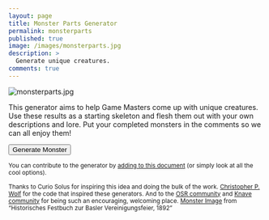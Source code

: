 ```yaml
---
layout: page
title: Monster Parts Generator
permalink: monsterparts
published: true
image: /images/monsterparts.jpg
description: >
  Generate unique creatures.
comments: true
---
```

![monsterparts.jpg]({{sire.url}}/images/monsterparts.jpg)

This generator aims to help Game Masters come up with unique creatures. Use these results as a starting skeleton and flesh them out with your own descriptions and lore. Put your completed monsters in the comments so we can all enjoy them!

<button id="monsterButton" class="btn btn-primary btn-lg" onclick="monster()">Generate Monster</button>

<div id="monsterCard" class="container" style="display:none;">
  <div class="row" style="justify-content: space-around !important;">
		<div class="col-12 tightSpacing generatorCard">
      <h2 id="creatureTitle" class="tightSpacing">Role: Blank</h2>
      <p id="trait1Desc">This part described how the Role works and what it does</p>
      <p id="trait2Desc">This part described how the Role works and what it does</p>
      <p id="flawDesc">This part described how the Role works and what it does</p>
		  <p class="tightSpacing" id="roleDesc"></p>
		  <p class="tightSpacing" id="typeDesc"></p>
    </div>
	</div>
</div>
<p><small>You can contribute to the generator by <a href="https://docs.google.com/spreadsheets/d/1W7Yw_iVHe792CmeQgMg356SoxW8LCC3_oXBr3FlRdjE/edit?usp=sharing">adding to this document</a> (or simply look at all the cool options).</small></p>
<p><small>Thanks to Curio Solus for inspiring this idea and doing the bulk of the work. 
<a href="http://chrispwolf.com/">Christopher P. Wolf</a> for the code that inspired these generators. And to the <a href="https://discord.gg/kJjMvC">OSR community</a> and <a href="https://discord.gg/hUDPZu">Knave community</a> for being such an encouraging, welcoming place. 
<a href="https://www.flickr.com/photos/britishlibrary/11300855894/">Monster Image</a> from “Historisches Festbuch zur Basler Vereinigungsfeier, 1892”</small></p>

<script>
var xmlhttp = new XMLHttpRequest();
xmlhttp.onreadystatechange = function () {
  if (this.readyState == 4 && this.status == 200) {
    monsterparts = JSON.parse(this.responseText);
  }
};
xmlhttp.open("GET", "/_pages/monsterparts.json", true);
xmlhttp.send();

function monster() {

  document.getElementById("monsterCard").style = "";

  /*0 = name
    1 = descr
    2 = contr*/

  var role = monsterparts.Roles[Math.floor(Math.random() * monsterparts.Roles.length)];
  var type = monsterparts.Types[Math.floor(Math.random() * monsterparts.Types.length)];
  var flaw = monsterparts.Flaws[Math.floor(Math.random() * monsterparts.Flaws.length)];
  var traits = monsterparts.Traits;
  var trait1 = traits.splice(Math.floor(Math.random() * traits.length), 1)[0];
  var trait2 = traits.splice(Math.floor(Math.random() * traits.length), 1)[0];

  document.getElementById("creatureTitle").innerHTML = role[0] + " " + type[0];

  document.getElementById("roleDesc").innerHTML = role[1];
  document.getElementById("typeDesc").innerHTML = type[1];

  /*If contributor blank, don't show*/
  traitCont1 = trait1[1];
  traitCont2 = trait2[1];

  if (traitCont1 != ""){
    traitCont1 = "<small><br> - Contributed by " + trait1[1] + "</small>";
  }
  if (traitCont2 != ""){
    traitCont2 = "<small><br> - Contributed by " + trait2[1] + "</small>";
  }

  flawCont = flaw[1];

  if (flawCont != ""){
    flawCont = "<small><br> - Contributed by " + flaw[1] + "</small>";
  }
  
  document.getElementById("trait1Desc").innerHTML = "<strong>Trait:</strong> " + trait1[0] + traitCont1;

  document.getElementById("trait2Desc").innerHTML = "<strong>Trait:</strong> " + trait2[0] + traitCont2;
  
  document.getElementById("flawDesc").innerHTML =  "<strong>Flaw:</strong> " + flaw[0] + flawCont;

}

</script>